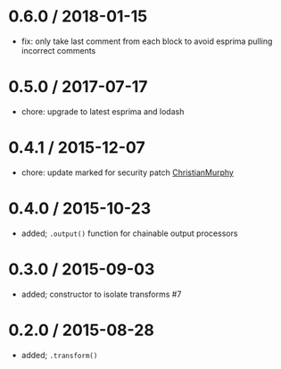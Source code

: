 0.6.0 / 2018-01-15
==================
 * fix: only take last comment from each block to avoid esprima pulling incorrect comments

0.5.0 / 2017-07-17
==================
 * chore: upgrade to latest esprima and lodash

0.4.1 / 2015-12-07
==================
 * chore: update marked for security patch [ChristianMurphy](ChristianMurphy)

0.4.0 / 2015-10-23
==================
 * added; `.output()` function for chainable output processors

0.3.0 / 2015-09-03
==================
 * added; constructor to isolate transforms #7

0.2.0 / 2015-08-28
==================
 * added; `.transform()`

